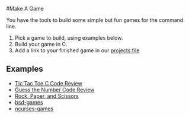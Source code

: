 #Make A Game

You have the tools to build some simple but fun games for the command line.

1. Pick a game to build, using examples below.
2. Build your game in C.
3. Add a link to your finished game in our [projects file][projects-file]

[projects-file]: notes/meta/project_ideas.md

## Examples
 - [Tic Tac Toe C Code Review][tic-tac-toe-c-code-review]
 - [Guess the Number Code Review][guess-num-code-review]
 - [Rock, Paper, and Scissors][rps]
 - [bsd-games][bsd-games-for-osx]
 - [ncurses-games][ncurses-games]

[tic-tac-toe-c-code-review]: http://codereview.stackexchange.com/questions/41304/4%C3%974-tic-tac-toe-in-c
[guess-num-code-review]: http://codereview.stackexchange.com/questions/24366/guess-the-number-game-in-c
[rps]: http://adv-computers-c-programs.weebly.com/rock--paper-scissors.html
[bsd-games-for-osx]: https://github.com/ctdk/bsdgames-osx
[ncurses-games]: http://alexdantas.net/wiki/index.php?title=Command-line_Game_List
